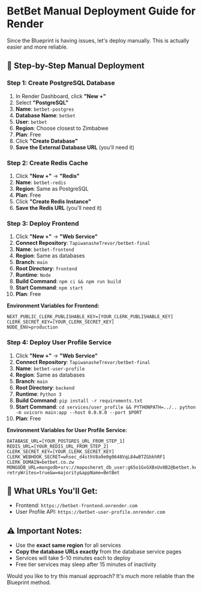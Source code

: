 # BetBet Manual Deployment Guide for Render

Since the Blueprint is having issues, let's deploy manually. This is actually easier and more reliable.

## 🚀 Step-by-Step Manual Deployment

### Step 1: Create PostgreSQL Database
1. In Render Dashboard, click **"New +"**
2. Select **"PostgreSQL"**
3. **Name**: `betbet-postgres`
4. **Database Name**: `betbet`
5. **User**: `betbet`
6. **Region**: Choose closest to Zimbabwe
7. **Plan**: Free
8. Click **"Create Database"**
9. **Save the External Database URL** (you'll need it)

### Step 2: Create Redis Cache
1. Click **"New +"** → **"Redis"**
2. **Name**: `betbet-redis`
3. **Region**: Same as PostgreSQL
4. **Plan**: Free
5. Click **"Create Redis Instance"**
6. **Save the Redis URL** (you'll need it)

### Step 3: Deploy Frontend
1. Click **"New +"** → **"Web Service"**
2. **Connect Repository**: `TapiwanasheTrevor/betbet-final`
3. **Name**: `betbet-frontend`
4. **Region**: Same as databases
5. **Branch**: `main`
6. **Root Directory**: `frontend`
7. **Runtime**: `Node`
8. **Build Command**: `npm ci && npm run build`
9. **Start Command**: `npm start`
10. **Plan**: Free

**Environment Variables for Frontend:**
```
NEXT_PUBLIC_CLERK_PUBLISHABLE_KEY=[YOUR_CLERK_PUBLISHABLE_KEY]
CLERK_SECRET_KEY=[YOUR_CLERK_SECRET_KEY]
NODE_ENV=production
```

### Step 4: Deploy User Profile Service
1. Click **"New +"** → **"Web Service"**
2. **Connect Repository**: `TapiwanasheTrevor/betbet-final`
3. **Name**: `betbet-user-profile`
4. **Region**: Same as databases
5. **Branch**: `main`
6. **Root Directory**: `backend`
7. **Runtime**: `Python 3`
8. **Build Command**: `pip install -r requirements.txt`
9. **Start Command**: `cd services/user_profile && PYTHONPATH=../.. python -m uvicorn main:app --host 0.0.0.0 --port $PORT`
10. **Plan**: Free

**Environment Variables for User Profile Service:**
```
DATABASE_URL=[YOUR_POSTGRES_URL_FROM_STEP_1]
REDIS_URL=[YOUR_REDIS_URL_FROM_STEP_2]
CLERK_SECRET_KEY=[YOUR_CLERK_SECRET_KEY]
CLERK_WEBHOOK_SECRET=whsec_d4sthV8a9e0g0648VqL84wBTZGbkhRF1
CLERK_DOMAIN=betbet.co.zw
MONGODB_URL=mongodb+srv://maposheret_db_user:g65o1GxGXBxUv0B2@betbet.ked2vja.mongodb.net/betbet?retryWrites=true&w=majority&appName=BetBet
```

## 🎯 What URLs You'll Get:
- Frontend: `https://betbet-frontend.onrender.com`
- User Profile API: `https://betbet-user-profile.onrender.com`

## ⚠️ Important Notes:
- Use the **exact same region** for all services
- **Copy the database URLs exactly** from the database service pages
- Services will take 5-10 minutes each to deploy
- Free tier services may sleep after 15 minutes of inactivity

Would you like to try this manual approach? It's much more reliable than the Blueprint method.
